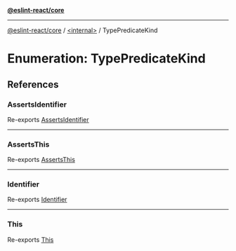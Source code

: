 [**@eslint-react/core**](../../README.md)

***

[@eslint-react/core](../../README.md) / [\<internal\>](../README.md) / TypePredicateKind

# Enumeration: TypePredicateKind

## References

### AssertsIdentifier

Re-exports [AssertsIdentifier](../README.md#assertsidentifier)

***

### AssertsThis

Re-exports [AssertsThis](../README.md#assertsthis)

***

### Identifier

Re-exports [Identifier](../README.md#identifier-2)

***

### This

Re-exports [This](../README.md#this)
